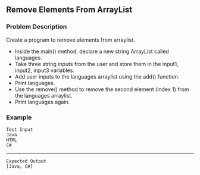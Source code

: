 ## Remove Elements From ArrayList

### Problem Description
Create a program to remove elements from arraylist.

- Inside the main() method, declare a new string ArrayList called languages.
- Take three string inputs from the user and store them in the input1, input2, input3 variables.
- Add user inputs to the languages arraylist using the add() function.
- Print languages.
- Use the remove() method to remove the second element (index 1) from the languages arraylist.
- Print languages again.

### Example
    Test Input
    Java
    HTML
    C#
-----
    Expected Output
    [Java, C#]